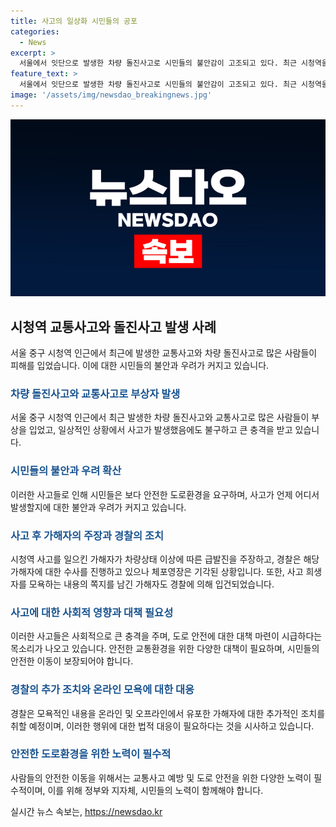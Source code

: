 ```yaml
---
title: 사고의 일상화 시민들의 공포
categories:
  - News
excerpt: >
  서울에서 잇단으로 발생한 차량 돌진사고로 시민들의 불안감이 고조되고 있다. 최근 시청역을 중심으로 발생한 차량 사고는 큰 충격을 주며, 보행자들의 일상적인 풍경 가운데 사고가 발생하고 있다는 점이 더욱 충격적이라는 반응이 나오고 있다. 사고로 9명이 목숨을 잃었는데, 이와 관련해 피해자의 이목을 끄는 사연들이 전해지면서 사람들은 안전에 대한 우려를 키우고 있다. 이에 대한 대책이 필요한 시점으로 보인다.
feature_text: >
  서울에서 잇단으로 발생한 차량 돌진사고로 시민들의 불안감이 고조되고 있다. 최근 시청역을 중심으로 발생한 차량 사고는 큰 충격을 주며, 보행자들의 일상적인 풍경 가운데 사고가 발생하고 있다는 점이 더욱 충격적이라는 반응이 나오고 있다. 사고로 9명이 목숨을 잃었는데, 이와 관련해 피해자의 이목을 끄는 사연들이 전해지면서 사람들은 안전에 대한 우려를 키우고 있다. 이에 대한 대책이 필요한 시점으로 보인다.
image: '/assets/img/newsdao_breakingnews.jpg'
---
```


<p><img src="/assets/img/newsdao_breakingnews.jpg" alt="ontimetimes 속보" /></p>

<h2 data-ke-size="size26">시청역 교통사고와 돌진사고 발생 사례</h2>

<p data-ke-size="size16">서울 중구 시청역 인근에서 최근에 발생한 교통사고와 차량 돌진사고로 많은 사람들이 피해를 입었습니다. 이에 대한 시민들의 불안과 우려가 커지고 있습니다.</p>

<h3><b><span style="color: #1a5490;">차량 돌진사고와 교통사고로 부상자 발생</span></b></h3>

<p data-ke-size="size16">서울 중구 시청역 인근에서 최근 발생한 차량 돌진사고와 교통사고로 많은 사람들이 부상을 입었고, 일상적인 상황에서 사고가 발생했음에도 불구하고 큰 충격을 받고 있습니다.</p>

<h3><b><span style="color: #1a5490;">시민들의 불안과 우려 확산</span></b></h3>

<p data-ke-size="size16">이러한 사고들로 인해 시민들은 보다 안전한 도로환경을 요구하며, 사고가 언제 어디서 발생할지에 대한 불안과 우려가 커지고 있습니다. </p>

<h3><b><span style="color: #1a5490;">사고 후 가해자의 주장과 경찰의 조치</span></b></h3>

<p data-ke-size="size16">시청역 사고를 일으킨 가해자가 차량상태 이상에 따른 급발진을 주장하고, 경찰은 해당 가해자에 대한 수사를 진행하고 있으나 체포영장은 기각된 상황입니다. 또한, 사고 희생자를 모욕하는 내용의 쪽지를 남긴 가해자도 경찰에 의해 입건되었습니다.</p>

<h3><b><span style="color: #1a5490;">사고에 대한 사회적 영향과 대책 필요성</span></b></h3>

<p data-ke-size="size16">이러한 사고들은 사회적으로 큰 충격을 주며, 도로 안전에 대한 대책 마련이 시급하다는 목소리가 나오고 있습니다. 안전한 교통환경을 위한 다양한 대책이 필요하며, 시민들의 안전한 이동이 보장되어야 합니다.</p>

<h3><b><span style="color: #1a5490;">경찰의 추가 조치와 온라인 모욕에 대한 대응</span></b></h3>

<p data-ke-size="size16">경찰은 모욕적인 내용을 온라인 및 오프라인에서 유포한 가해자에 대한 추가적인 조치를 취할 예정이며, 이러한 행위에 대한 법적 대응이 필요하다는 것을 시사하고 있습니다.</p>

<h3><b><span style="color: #1a5490;">안전한 도로환경을 위한 노력이 필수적</span></b></h3>

<p data-ke-size="size16">사람들의 안전한 이동을 위해서는 교통사고 예방 및 도로 안전을 위한 다양한 노력이 필수적이며, 이를 위해 정부와 지자체, 시민들의 노력이 함께해야 합니다.</p>
실시간 뉴스 속보는, <a href="https://newsdao.kr" rel="dofollow">https://newsdao.kr</a>


